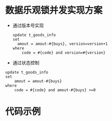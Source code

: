 # 数据乐观锁并发实现方案

- 通过版本号实现

  ```
  update t_goods_info
  set
  	amout = amout-#{buys}, version=version+1
  where
      code = #{code} and version=#{version}
  ```

- 通过状态控制

```
update t_goods_info
set
	amout = amout-#{buys}
where
    code = #{code} and amout-#{buys} >=0
```

# 代码示例



